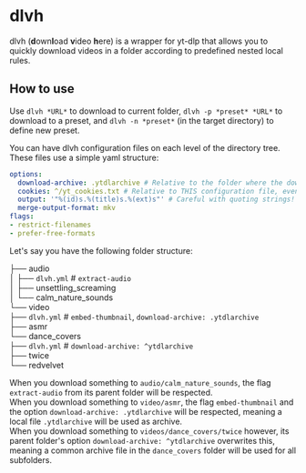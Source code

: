 # dlvh

dlvh (**d**own**l**oad **v**ideo **h**ere) is a wrapper for yt-dlp that allows you to quickly download videos in a folder according to predefined nested local rules.

## How to use

Use `dlvh *URL*` to download to current folder, `dlvh -p *preset* *URL*` to download to a preset, and `dlvh -n *preset*` (in the target directory) to define new preset.

You can have dlvh configuration files on each level of the directory tree. These files use a simple yaml structure:

```yaml
options:
  download-archive: .ytdlarchive # Relative to the folder where the download happens
  cookies: ^/yt_cookies.txt # Relative to THIS configuration file, even in subfolders
  output: '"%(id)s.%(title)s.%(ext)s"' # Careful with quoting strings!
  merge-output-format: mkv
flags:
- restrict-filenames
- prefer-free-formats
```

Let's say you have the following folder structure:

├── audio  
│   ├── `dlvh.yml` # `extract-audio`  
│   ├── unsettling_screaming  
│   └── calm_nature_sounds  
└── video  
    ├── `dlvh.yml` # `embed-thumbnail`, `download-archive: .ytdlarchive`  
    ├── asmr  
    └── dance_covers  
        ├── `dlvh.yml` # `download-archive: ^ytdlarchive`  
        ├── twice  
        └── redvelvet  

When you download something to `audio/calm_nature_sounds`, the flag `extract-audio` from its parent folder will be respected.  
When you download something to `video/asmr`, the flag `embed-thumbnail` and the option `download-archive: .ytdlarchive` will be respected, meaning a local file `.ytdlarchive` will be used as archive.  
When you download something to `videos/dance_covers/twice` however, its parent folder's option `download-archive: ^ytdlarchive` overwrites this, meaning a common archive file in the `dance_covers` folder will be used for all subfolders.
